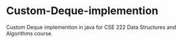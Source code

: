 # Custom-Deque-implemention
Custom Deque implemention in java for CSE 222 Data Structures and Algorithms course.
